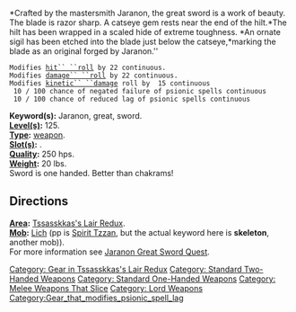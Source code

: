 *Crafted by the mastersmith Jaranon, the great sword is a work of
beauty. The blade is razor sharp. A catseye gem rests near the end of
the hilt.*The hilt has been wrapped in a scaled hide of extreme
toughness. *An ornate sigil has been etched into the blade just below
the catseye,*marking the blade as an original forged by Jaranon.''

`Modifies `[`hit`` ``roll`](Hit_Roll.md "wikilink")` by 22 continuous.`  
`Modifies `[`damage`` ``roll`](Damage_Roll.md "wikilink")` by 22 continuous.`  
`Modifies `[`kinetic`` ``damage`](Kinetic_Damage.md "wikilink")` roll by  15 continuous`  
` 10 / 100 chance of negated failure of psionic spells continuous`  
` 10 / 100 chance of reduced lag of psionic spells continuous`

**Keyword(s):** Jaranon, great, sword.  
**[Level(s)](Object_Level.md "wikilink"):** 125.  
**[Type](:Category:_Object_Types.md "wikilink"):**
[weapon](:Category:_Melee_Weapons.md "wikilink").  
**[Slot(s)](Object_Slots.md "wikilink"):** <wielded>.  
**[Quality](Object_Quality.md "wikilink"):** 250 hps.  
**[Weight](Object_Weight.md "wikilink"):** 20 lbs.  
Sword is one handed. Better than chakrams!

## Directions

**[Area](:Category:_Areas.md "wikilink"):** [ Tssasskkas's Lair
Redux](:Category:_Tssasskkas's_Lair_Redux.md "wikilink").  
**[Mob](:Category:_Mobs.md "wikilink"):** [Lich](Lich "wikilink") (pp is
[Spirit Tzzan](Spirit_Tzzan "wikilink"), but the actual keyword here is
**skeleton**, another mob)).  
For more information see [Jaranon Great Sword
Quest](Jaranon_Great_Sword_Quest "wikilink").

[Category: Gear in Tssasskkas's Lair
Redux](Category:_Gear_in_Tssasskkas's_Lair_Redux "wikilink") [Category:
Standard Two-Handed
Weapons](Category:_Standard_Two-Handed_Weapons "wikilink") [Category:
Standard One-Handed
Weapons](Category:_Standard_One-Handed_Weapons "wikilink") [Category:
Melee Weapons That Slice](Category:_Melee_Weapons_That_Slice "wikilink")
[Category: Lord Weapons](Category:_Lord_Weapons "wikilink")
[Category:Gear_that_modifies_psionic_spell_lag](Category:Gear_that_modifies_psionic_spell_lag "wikilink")
